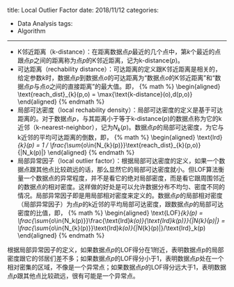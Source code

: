 title: Local Outlier Factor
date: 2018/11/12
categories:
- Data Analysis
tags:
- Algorithm
---


- K邻近距离（k-distance）：在距离数据点$p$最近的几个点中，第$k$个最近的点跟点$p$之间的距离称为点$p$的K邻近距离，记为$\text{k-distance}(p)$。
- 可达距离（rechability distance）：可达距离的定义跟K邻近距离是相关的，给定参数$k$时，数据点$p$到数据点$o$的可达距离为“数据点$o$的K邻近距离”和“数据点$p$与点$o$之间的直接距离”的最大值。即，
{% math %}
\begin{aligned}
\text{reach_dist}_{k}(p,o) = \max\{\text{k-distance}(o),d(p,o)\}
\end{aligned}
{% endmath %}
- 局部可达密度（local rechability density）：局部可达密度的定义是基于可达距离的。对于数据点$p$，与其距离小于等于$\text{k-distance}(p)$的数据点称为它的k近邻（k-nearest-neighbor），记为$N_k(p)$。数据点$p$的局部可达密度，为它与k近邻的平均可达距离的倒数，即，
{% math %}
\begin{aligned}
\text{lrd}_{k}(p) = 1 / \frac{\sum_{o\in{N_{k}(p)}}\text{reach_dist}_{k}(p,o)}{|N_k(p)|}
\end{aligned}
{% endmath %}
- 局部异常因子（local outlier factor）：根据局部可达密度的定义，如果一个数据点跟其他点比较疏远的话，那么显然它的局部可达密度就小。但LOF算法衡量一个数据点的异常程度，并不是看它的绝对局部密度，而是看它跟周围邻近的数据点的相对密度。这样做的好处是可以允许数据分布不均匀、密度不同的情况。局部异常因子即是用局部相对密度来定义的。数据点$p$的局部相对密度（局部异常因子）为点$p$的k近邻的平均局部可达密度，跟数据点$p$的局部可达密度的比值，即，
{% math %}
\begin{aligned}
\text{LOF}_{k}(p) = \frac{\sum_{o\in{N_k(p)}}\frac{\text{lrd}_k(o)}{\text{lrd}_k(p)}}{|N_{k}(p)|} = \frac{\sum_{o\in{N_{k}(p)}}\text{lrd}_k(o)}{|N_{k}(p)|}/\text{lrd}_k(p)
\end{aligned}
{% endmath %}


根据局部异常因子的定义，如果数据点$p$的LOF得分在1附近，表明数据点p的局部密度跟它的邻居们差不多；如果数据点$p$的LOF得分小于1，表明数据点$p$处在一个相对密集的区域，不像是一个异常点；如果数据点$p$的LOF得分远大于1，表明数据点$p$跟其他点比较疏远，很有可能是一个异常点。

